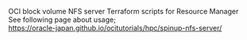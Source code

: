 OCI block volume NFS server Terraform scripts for Resource Manager<br>
See following page about usage;<br>
https://oracle-japan.github.io/ocitutorials/hpc/spinup-nfs-server/
